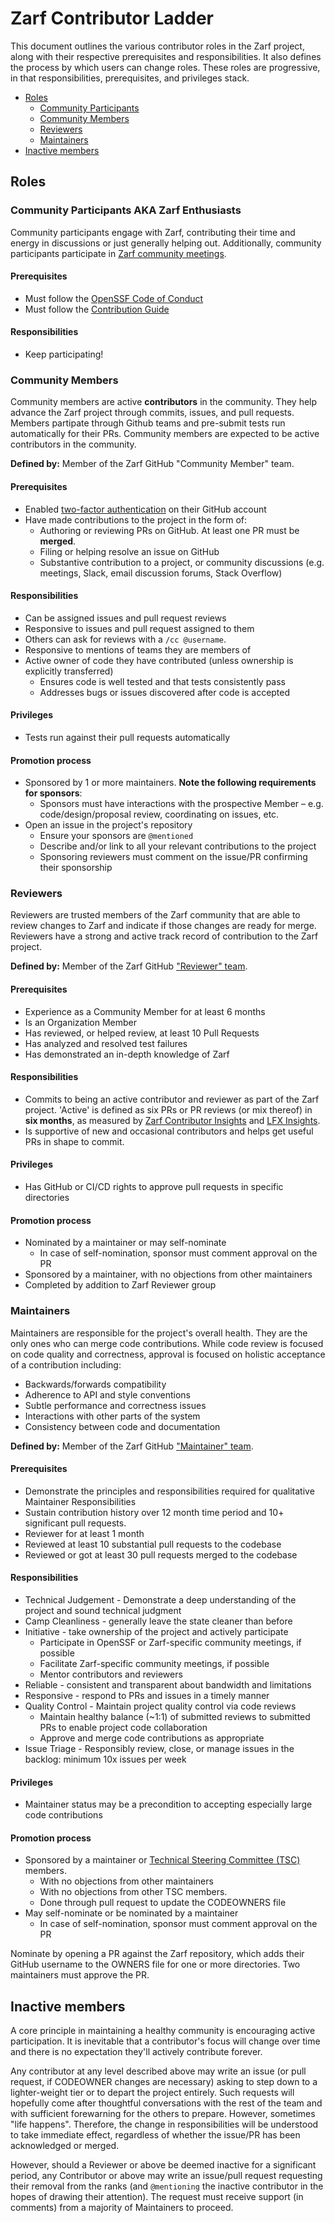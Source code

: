 # Zarf Contributor Ladder

This document outlines the various contributor roles in the Zarf project, along with their respective prerequisites and responsibilities.
It also defines the process by which users can change roles.  These roles are progressive, in that responsibilities, prerequisites, and privileges stack.

- [Roles](#roles)
  - [Community Participants](#community-participants-aka-zarf-enthusiasts)
  - [Community Members](#community-members)
  - [Reviewers](#reviewers)
  - [Maintainers](#maintainers)
- [Inactive members](#inactive-members)

## Roles

### Community Participants AKA Zarf Enthusiasts

Community participants engage with Zarf, 
contributing their time and energy in discussions or just generally helping out.  Additionally, community participants participate in [Zarf community meetings](https://github.com/zarf-dev/zarf/issues/2613).

#### Prerequisites

- Must follow the [OpenSSF Code of Conduct]
- Must follow the [Contribution Guide]

#### Responsibilities

- Keep participating!

### Community Members

Community members are active **contributors** in the community. They help advance the Zarf project through commits, issues, and pull requests.
Members partipate through Github teams and pre-submit tests run automatically for their PRs.  Community members are expected to be active contributors in the community.

**Defined by:** Member of the Zarf GitHub "Community Member" team.

#### Prerequisites

- Enabled [two-factor authentication](https://docs.github.com/en/authentication/securing-your-account-with-two-factor-authentication-2fa/about-two-factor-authentication) on their GitHub account
- Have made contributions to the project in the form of:
  - Authoring or reviewing PRs on GitHub. At least one PR must be **merged**.
  - Filing or helping resolve an issue on GitHub
  - Substantive contribution to a project, or community discussions (e.g. meetings, Slack,
    email discussion forums, Stack Overflow)

#### Responsibilities
- Can be assigned issues and pull request reviews
- Responsive to issues and pull request assigned to them
- Others can ask for reviews with a `/cc @username`.
- Responsive to mentions of teams they are members of
- Active owner of code they have contributed (unless ownership is explicitly transferred)
  - Ensures code is well tested and that tests consistently pass
  - Addresses bugs or issues discovered after code is accepted

#### Privileges

- Tests run against their pull requests automatically

#### Promotion process

- Sponsored by 1 or more maintainers. **Note the following requirements for sponsors**:
  - Sponsors must have interactions with the prospective Member – e.g. 
    code/design/proposal review, coordinating on issues, etc.
- Open an issue in the project's repository
  - Ensure your sponsors are `@mentioned`
  - Describe and/or link to all your relevant contributions to the project
  - Sponsoring reviewers must comment on the issue/PR confirming their sponsorship

### Reviewers

Reviewers are trusted members of the Zarf community that are able to review changes to Zarf and indicate if those changes are ready for merge.
Reviewers have a strong and active track record of contribution to the Zarf project.

**Defined by:** Member of the Zarf GitHub ["Reviewer" team](https://github.com/orgs/zarf-dev/teams/reviewers).

#### Prerequisites

- Experience as a Community Member for at least 6 months
- Is an Organization Member
- Has reviewed, or helped review, at least 10 Pull Requests
- Has analyzed and resolved test failures
- Has demonstrated an in-depth knowledge of Zarf

#### Responsibilities

- Commits to being an active contributor and reviewer as part of the Zarf project.  'Active' is defined as six PRs or PR reviews (or mix thereof) in **six months**, 
as measured by [Zarf Contributor Insights](https://github.com/zarf-dev/zarf/graphs/contributors) and [LFX Insights](https://insights.linuxfoundation.org/project/zarf/contributors?timeRange=alltime).
- Is supportive of new and occasional contributors and helps get useful PRs in shape to commit.

#### Privileges

- Has GitHub or CI/CD rights to approve pull requests in specific directories

#### Promotion process

- Nominated by a maintainer or may self-nominate
  - In case of self-nomination, sponsor must comment approval on the PR
- Sponsored by a maintainer, with no objections from other maintainers
- Completed by addition to Zarf Reviewer group


### Maintainers

Maintainers are responsible for the project's overall health.
They are the only ones who can merge code contributions.
While code review is focused on code quality and correctness,
approval is focused on holistic acceptance of a contribution including:

- Backwards/forwards compatibility
- Adherence to API and style conventions
- Subtle performance and correctness issues
- Interactions with other parts of the system
- Consistency between code and documentation

**Defined by:** Member of the Zarf GitHub ["Maintainer" team](https://github.com/orgs/zarf-dev/teams/maintainers).

#### Prerequisites

- Demonstrate the principles and responsibilities required for qualitative Maintainer Responsibilities
- Sustain contribution history over 12 month time period and 10+ significant pull requests.
- Reviewer for at least 1 month
- Reviewed at least 10 substantial pull requests to the codebase
- Reviewed or got at least 30 pull requests merged to the codebase

#### Responsibilities

- Technical Judgement - Demonstrate a deep understanding of the project and sound technical judgment
- Camp Cleanliness - generally leave the state cleaner than before
- Initiative - take ownership of the project and actively participate
	- Participate in OpenSSF or Zarf-specific community meetings, if possible
	- Facilitate  Zarf-specific community meetings, if possible
	- Mentor contributors and reviewers
- Reliable - consistent and transparent about bandwidth and limitations
- Responsive - respond to PRs and issues in a timely manner
- Quality Control - Maintain project quality control via code reviews
	- Maintain healthy balance (~1:1) of submitted reviews to submitted PRs to enable project code collaboration
	- Approve and merge code contributions as appropriate
- Issue Triage - Responsibly review, close, or manage issues in the backlog: minimum 10x issues per week

#### Privileges

- Maintainer status may be a precondition to accepting especially large code contributions

#### Promotion process
- Sponsored by a maintainer or [Technical Steering Committee (TSC)](https://github.com/zarf-dev/zarf/blob/main/CONTRIBUTING.md#technical-steering-committee) members.
  - With no objections from other maintainers
  - With no objections from other TSC members.
  - Done through pull request to update the CODEOWNERS file
- May self-nominate or be nominated by a maintainer
  - In case of self-nomination, sponsor must comment approval on the PR

Nominate by opening a PR against the Zarf repository, which adds their GitHub username to the OWNERS file for one or more directories.
Two maintainers must approve the PR.

## Inactive members
A core principle in maintaining a healthy community is encouraging active participation.
It is inevitable that a contributor's focus will change over time
and there is no expectation they'll actively contribute forever.

Any contributor at any level described above may write an issue (or pull request, if CODEOWNER changes are necessary)
asking to step down to a lighter-weight tier or to depart the project entirely.
Such requests will hopefully come after thoughtful conversations with the rest of the team
and with sufficient forewarning for the others to prepare. However, sometimes "life happens".
Therefore, the change in responsibilities will be understood to take immediate effect,
regardless of whether the issue/PR has been acknowledged or merged.

However, should a Reviewer or above be deemed inactive for a significant period, any
Contributor or above may write an issue/pull request requesting their removal from the ranks
(and `@mentioning` the inactive contributor in the hopes of drawing their attention).
The request must receive support (in comments) from a majority of Maintainers to proceed.


[OpenSSF Code of Conduct]: https://openssf.org/community/code-of-conduct/
[Contribution Guide]: ./CONTRIBUTING.md
